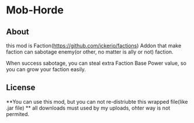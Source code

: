 # Mob-Horde

## About

this mod is Faction(https://github.com/ickerio/factions) Addon that make faction can sabotage enemy(or other, no matter is ally or not) faction.

When success sabotage, you can steal extra Faction Base Power value, so you can grow your faction easily.

## License

**You can use this mod, but you can not re-distriubte this wrapped file(like .jar file) **
all downloads must used by my uploads, ohter way is not permited. 
